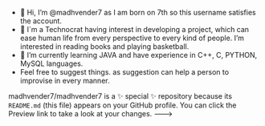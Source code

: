 - 👋 Hi, I’m @madhvender7 as I am  born on 7th so this username satisfies the account.
- 👀 I`m a Technocrat having interest in developing a project, which can ease human life from every perspective to every kind of people. I’m interested in reading books and playing basketball.
- 🌱 I’m currently learning JAVA and have experience in C++, C, PYTHON,  MySQL languages. 
- Feel free to suggest things. as suggestion can help a person to improvise in every manner.


madhvender7/madhvender7 is a ✨ special ✨ repository because its `README.md` (this file) appears on your GitHub profile.
You can click the Preview link to take a look at your changes.
--->
